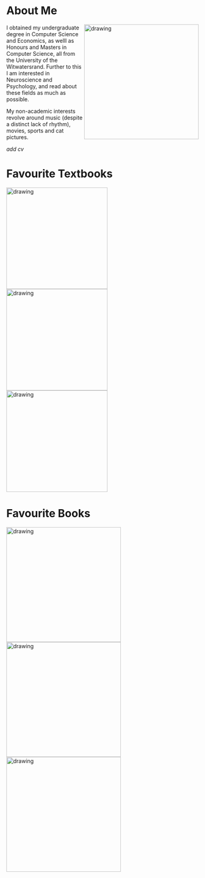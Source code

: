 # About Me
<img style="float:right;" src="me.jpg" alt="drawing" width="300"/>
I obtained my undergraduate degree in Computer Science and Economics, as welll as Honours and Masters in Computer Science, all from the University of the Witwatersrand. Further to this I am interested in Neuroscience and Psychology, and read about these fields as much as possible.

My non-academic interests revolve around music (despite a distinct lack of rhythm), movies, sports and cat pictures.

*add cv*

# Favourite Textbooks
<img src="jaynes.jpeg" alt="drawing" height="265"/> <img src="murphy.jpg" alt="drawing" height="265"/> <img src="deisenroth.jpeg" alt="drawing" height="265"/>

# Favourite Books
<img src="aurelius.jpeg" alt="drawing" height="300"/> <img src="crocker.jpeg" alt="drawing" height="300"/> <img src="kahneman.jpeg" alt="drawing" height="300"/> 
